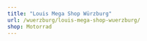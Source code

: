 ```yaml
---
title: "Louis Mega Shop Würzburg"
url: /wuerzburg/louis-mega-shop-wuerzburg/
shop: Motorrad
---
```

